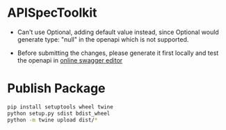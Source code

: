# APISpecToolkit


- Can't use Optional, adding default value instead, since Optional would generate type: "null" in the openapi which is not supported.

- Before submitting the changes, please generate it first locally and test the openapi in [online swagger editor](https://editor.swagger.io/)



# Publish Package

```bash
pip install setuptools wheel twine
python setup.py sdist bdist_wheel
python -m twine upload dist/*
```
